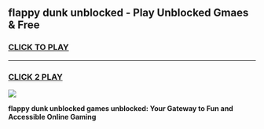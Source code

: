 
## flappy dunk unblocked - Play Unblocked Gmaes & Free
<h3>
<a href="https://news.freeplayer.one?title=flappy_dunk_unblocked&ref=16F">CLICK TO PLAY</a></h3>
<hr>

<h3>
<a href="https://news.freeplayer.one?title=flappy_dunk_unblocked&ref=16F">CLICK 2 PLAY</a>
  
</h3>

<a href="https://news.freeplayer.one?title=flappy_dunk_unblocked&ref=16F/"><img src="https://clearcache.store/games.png"></a>


**flappy dunk unblocked games unblocked: Your Gateway to Fun and Accessible Online Gaming**
